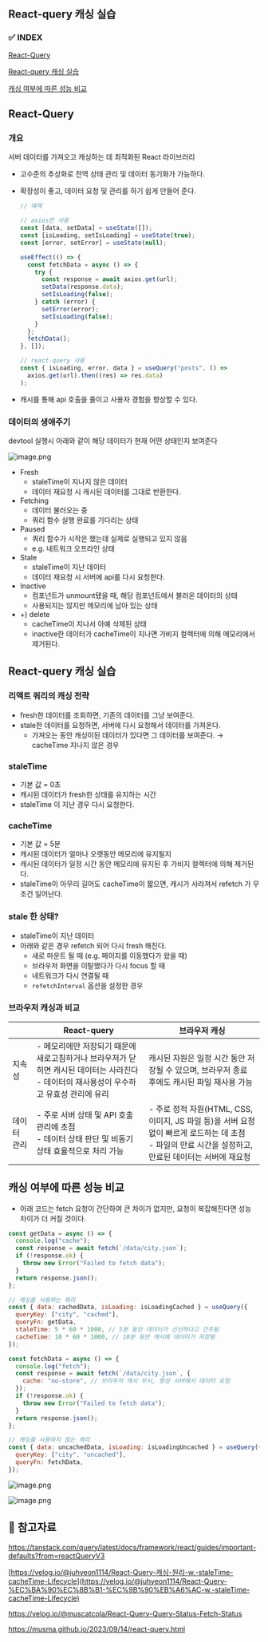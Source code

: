 ## React-query 캐싱 실습

### ✅ INDEX

[React-Query](#react-query)

[React-query 캐싱 실습](#react-query-캐싱-실습)

[캐싱 여부에 따른 성능 비교](#캐싱-여부에-따른-성능-비교)

## React-Query

### 개요

서버 데이터를 가져오고 캐싱하는 데 최적화된 React 라이브러리

- 고수준의 추상화로 전역 상태 관리 및 데이터 동기화가 가능하다.
- 확장성이 좋고, 데이터 요청 및 관리를 하기 쉽게 만들어 준다.

  ```jsx
  // 예제

  // axios만 사용
  const [data, setData] = useState([]);
  const [isLoading, setIsLoading] = useState(true);
  const [error, setError] = useState(null);

  useEffect(() => {
    const fetchData = async () => {
      try {
        const response = await axios.get(url);
        setData(response.data);
        setIsLoading(false);
      } catch (error) {
        setError(error);
        setIsLoading(false);
      }
    };
    fetchData();
  }, []);

  // react-query 사용
  const { isLoading, error, data } = useQuery("posts", () =>
    axios.get(url).then((res) => res.data)
  );
  ```

- 캐시를 통해 api 호출을 줄이고 사용자 경험을 향상할 수 있다.

### 데이터의 생애주기

devtool 실행시 아래와 같이 해당 데이터가 현재 어떤 상태인지 보여준다

![image.png](https://github.com/bloblog/fe-cs-study-2024/blob/bloblog-week06/bloblog/cache-rq/image/lifecycle.png?raw=true)

- Fresh
  - staleTime이 지나지 않은 데이터
  - 데이터 재요청 시 캐시된 데이터를 그대로 반환한다.
- Fetching
  - 데이터 불러오는 중
  - 쿼리 함수 실행 완료를 기다리는 상태
- Paused
  - 쿼리 함수가 시작은 했는데 실제로 실행되고 있지 않음
  - e.g. 네트워크 오프라인 상태
- Stale
  - staleTime이 지난 데이터
  - 데이터 재요청 시 서버에 api를 다시 요청한다.
- Inactive
  - 컴포넌트가 unmount됐을 때, 해당 컴포넌트에서 불러온 데이터의 상태
  - 사용되지는 않지만 메모리에 남아 있는 상태
- +) delete
  - cacheTime이 지나서 아예 삭제된 상태
  - inactive한 데이터가 cacheTime이 지나면 가비지 컬렉터에 의해 메모리에서 제거된다.

## React-query 캐싱 실습

### 리액트 쿼리의 캐싱 전략

- fresh한 데이터를 조회하면, 기존의 데이터를 그냥 보여준다.
- stale한 데이터를 요청하면, 서버에 다시 요청해서 데이터를 가져온다.
  - 가져오는 동안 캐싱이된 데이터가 있다면 그 데이터를 보여준다. → cacheTime 지나지 않은 경우

### staleTime

- 기본 값 = 0초
- 캐시된 데이터가 fresh한 상태를 유지하는 시간
- staleTime 이 지난 경우 다시 요청한다.

### cacheTime

- 기본 값 = 5분
- 캐시된 데이터가 얼마나 오랫동안 메모리에 유지될지
- 캐시된 데이터가 일정 시간 동안 메모리에 유지된 후 가비지 컬렉터에 의해 제거된다.
- staleTime이 아무리 길어도 cacheTime이 짧으면, 캐시가 사라져서 refetch 가 무조건 일어난다.

### stale 한 상태?

- staleTime이 지난 데이터
- 아래와 같은 경우 refetch 되어 다시 fresh 해진다.
  - 새로 마운트 될 때 (e.g. 페이지를 이동했다가 왔을 때)
  - 브라우저 화면을 이탈했다가 다시 focus 할 때
  - 네트워크가 다시 연결될 때
  - `refetchInterval` 옵션을 설정한 경우

### 브라우저 캐싱과 비교

|             | React-query                                                                                                                                 | 브라우저 캐싱                                                                                                                                            |
| ----------- | ------------------------------------------------------------------------------------------------------------------------------------------- | -------------------------------------------------------------------------------------------------------------------------------------------------------- |
| 지속성      | - 메모리에만 저장되기 때문에 새로고침하거나 브라우저가 닫히면 캐시된 데이터는 사라진다<br>- 데이터의 재사용성이 우수하고 유효성 관리에 유리 | 캐시된 자원은 일정 시간 동안 저장될 수 있으며, 브라우저 종료 후에도 캐시된 파일 재사용 가능                                                              |
| 데이터 관리 | - 주로 서버 상태 및 API 호출 관리에 초점<br>- 데이터 상태 판단 및 비동기 상태 효율적으로 처리 가능                                          | - 주로 정적 자원(HTML, CSS, 이미지, JS 파일 등)을 서버 요청 없이 빠르게 로드하는 데 초점<br>- 파일의 만료 시간을 설정하고, 만료된 데이터는 서버에 재요청 |

## 캐싱 여부에 따른 성능 비교

- 아래 코드는 fetch 요청이 간단하여 큰 차이가 없지만, 요청이 복잡해진다면 성능 차이가 더 커질 것이다.

```jsx
const getData = async () => {
  console.log("cache");
  const response = await fetch(`/data/city.json`);
  if (!response.ok) {
    throw new Error("Failed to fetch data");
  }
  return response.json();
};

// 캐싱을 사용하는 쿼리
const { data: cachedData, isLoading: isLoadingCached } = useQuery({
  queryKey: ["city", "cached"],
  queryFn: getData,
  staleTime: 5 * 60 * 1000, // 5분 동안 데이터가 신선하다고 간주됨
  cacheTime: 10 * 60 * 1000, // 10분 동안 캐시에 데이터가 저장됨
});

const fetchData = async () => {
  console.log("fetch");
  const response = await fetch(`/data/city.json`, {
    cache: "no-store", // 브라우저 캐시 무시, 항상 서버에서 데이터 요청
  });
  if (!response.ok) {
    throw new Error("Failed to fetch data");
  }
  return response.json();
};

// 캐싱을 사용하지 않는 쿼리
const { data: uncachedData, isLoading: isLoadingUncached } = useQuery({
  queryKey: ["city", "uncached"],
  queryFn: fetchData,
});
```

![image.png](https://github.com/bloblog/fe-cs-study-2024/blob/bloblog-week06/bloblog/cache-rq/image/cached.png?raw=true)

![image.png](https://github.com/bloblog/fe-cs-study-2024/blob/bloblog-week06/bloblog/cache-rq/image/uncached.png?raw=true)

## 👀 참고자료

https://tanstack.com/query/latest/docs/framework/react/guides/important-defaults?from=reactQueryV3

[https://velog.io/@juhyeon1114/React-Query-캐싱-원리-w.-staleTime-cacheTime-Lifecycle](https://velog.io/@juhyeon1114/React-Query-%EC%BA%90%EC%8B%B1-%EC%9B%90%EB%A6%AC-w.-staleTime-cacheTime-Lifecycle)

https://velog.io/@muscatcola/React-Query-Query-Status-Fetch-Status

https://musma.github.io/2023/09/14/react-query.html
